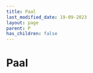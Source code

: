```yaml
---
title: Paal
last_modified_date: 19-09-2023
layout: page
parent: P
has_children: false
---
```


Paal
====

